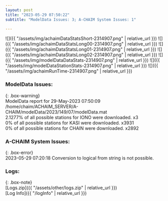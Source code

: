 ```yaml
---
layout: post
title: "2023-05-29 07:50:22"
subtitle: "ModelData Issues: 3; A-CHAIM System Issues: 1"

---
```


![]({{ "/assets/img/achaimDataStatsShort-2314907.png" | relative_url }})
![]({{ "/assets/img/achaimDataStatsLong00-2314907.png" | relative_url }})
![]({{ "/assets/img/achaimDataStatsLong01-2314907.png" | relative_url }})
![]({{ "/assets/img/achaimDataStatsLong02-2314907.png" | relative_url }})
![]({{ "/assets/img/modelDataDataStats-2314907.png" | relative_url }})
![]({{ "/assets/img/modelDataStationStats-2314907.png" | relative_url }})
![]({{ "/assets/img/achaimRunTime-2314907.png" | relative_url }})


### ModelData Issues:  
  
{: .box-warning}  
 ModelData report for 29-May-2023 07:50:09   
 /home/chaim/ACHAIM_SERVER/A-CHAIM/modelData/2023/149/07/modelData.mat   
 2.1277% of all possible stations for IONO were downloaded. x3   
 0% of all possible stations for KASI were downloaded. x3931   
 0% of all possible stations for CHAIN were downloaded. x2892   
  
### A-CHAIM System Issues:  
  
{: .box-error}  
2023-05-29 07:20:18 Conversion to logical from string is not possible.  

### Logs:  
  
{: .box-note}  
[Logs.zip]({{ "/assets/other/logs.zip" | relative_url }})  
[Log Info]({{ "/logInfo" | relative_url }})  
